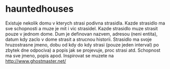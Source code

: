 # hauntedhouses

Existuje nekolik domu v kterych strasi podivna strasidla. Kazde strasidlo ma sve schopnosti a muze je mit i vic strasidel. Kazde strasidlo muze strasit pouze v jednom dome. Dum je definovan nazvem, adresou (neni entita), datum kdy zaclo v dome strasit a strucnou historii. Strasidlo ma svoje hruzostrasne jmeno, dobu od kdy do kdy strasi (pouze jeden interval) po zbytek dne odpociva) a popis jak se projevuje, proc strasi atd. Schopnost ma sve jmeno, popis apod. Inspirovat se muzete na http://www.ghostmaster.net/